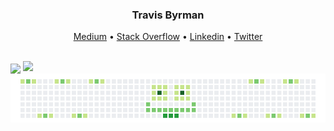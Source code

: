 
<!--
**travisbyr/travisbyr** is a ✨ _special_ ✨ repository because its `README.md` (this file) appears on your GitHub profile.


Here are some ideas to get you started:

- 🔭 I’m currently working on ...
- 🌱 I’m currently learning ...
- 👯 I’m looking to collaborate on ...
- 🤔 I’m looking for help with ...
- 💬 Ask me about ...
- 📫 How to reach me: ...
- 😄 Pronouns: ...
- ⚡ Fun fact: ...


-->


<div align="center">
  <h3>Travis Byrman</h3>
  <p align="center">
    <a target="_blank" href="https://medium.com/@omidnikrah">Medium</a> •
    <a target="_blank" href="https://stackoverflow.com/users/6558042/omid-nikrah">Stack Overflow</a> •
    <a target="_blank" href="https://www.linkedin.com/in/omidnikrah/">Linkedin</a> •
    <a target="_blank" href="https://twitter.com/omidnikrah">Twitter</a>
  </p>
  </div>
  <br />
  <img align="center"src="https://github-readme-stats.vercel.app/api?username=travisbyr&show_icons=true&line_height=33.8&theme=default&include_all_commits=true" />
  <img src="https://github-readme-stats.vercel.app/api/top-langs/?username=travisbyr&layout=compact)](https://github.com/anuraghazra/github-readme-stats"/>
  <br />
<a>
    <img src="https://github.com/travisbyr/travisbyr/blob/master/images/image1.png" />
  </a>

